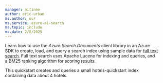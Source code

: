 ```yaml
---
manager: nitinme
author: eric-urban
ms.author: eur
ms.service: azure-ai-search
ms.topic: include
ms.date: 2/8/2025
---
```


Learn how to use the *Azure.Search.Documents* client library in an Azure SDK to create, load, and query a search index using sample data for [full text search](../../search-lucene-query-architecture.md). Full text search uses Apache Lucene for indexing and queries, and a BM25 ranking algorithm for scoring results.

This quickstart creates and queries a small hotels-quickstart index containing data about 4 hotels.

